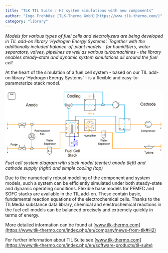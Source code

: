 ```yaml
---
title: "TLK TIL Suite : H2 system simulations with new components"
author: "Ingo Frohböse [TLK-Thermo GmbH](https://www.tlk-thermo.com/)"
category: "library"
---
```


*Models for various types of fuel cells and electrolyzers are being developed in TIL add-on library 'Hydrogen Energy Systems'. Together with the additionally included balance-of-plant models - for humidifiers, water separators, valves, pipelines as well as various turbomachines - the library enables steady-state and dynamic system simulations all around the fuel cell.*

At the heart of the simulation of a fuel cell system - based on our TIL add-on library 'Hydrogen Energy Systems' - is a flexible and easy-to-parameterize stack model.

![TIL Suite fuel cell](til-brennstoffzelle.png)
*Fuel cell system diagram with stack model (center) anode (left) and cathode supply (right) and simple cooling (top)*

Due to the numerically robust modeling of the component and system models, such a system can be efficiently simulated under both steady-state and dynamic operating conditions. Flexible base models for PEMFC and SOFC stacks are available in the TIL add-on. These contain basic, fundamental reaction equations of the electrochemical cells. Thanks to the TILMedia substance data library, chemical and electrochemical reactions in the fuel cell models can be balanced precisely and extremely quickly in terms of energy.

More detailed information can be found at [www.tlk-thermo.com](https://www.tlk-thermo.com/index.php/en/company/news-from-tlk#H2)

For further information about TIL Suite see [www.tlk-thermo.com](https://www.tlk-thermo.com/index.php/en/software-products/til-suite)
